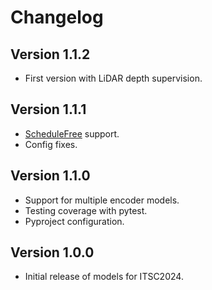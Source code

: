 # Changelog

## Version 1.1.2

- First version with LiDAR depth supervision.

## Version 1.1.1

- [ScheduleFree](https://github.com/facebookresearch/schedule_free) support.
- Config fixes.

## Version 1.1.0

- Support for multiple encoder models.
- Testing coverage with pytest.
- Pyproject configuration.

## Version 1.0.0

- Initial release of models for ITSC2024.
